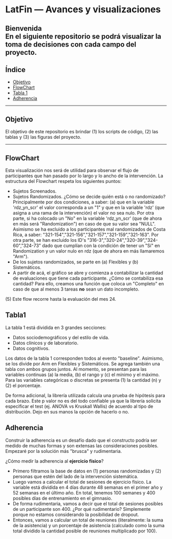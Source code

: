 # LatFin — Avances y visualizaciones

**Bienvenida**  
En el siguiente repositorio se podrá visualizar la toma de decisiones con cada campo del proyecto.
---

## Índice
- [Objetivo](#objetivo)
- [FlowChart](#FlowChart)
- [Tabla 1](#Tabla1)
- [Adherencia](#Adherencia)

---

## Objetivo
El objetivo de este repositorio es brindar (1) los scripts de código, (2) las tablas y (3) las figuras del proyecto.

---

## FlowChart
Esta visualización nos será de utilidad para observar el flujo de participantes que han pasado por lo largo y lo ancho de la intervención. La estructura del Flowchart respeta los siguientes puntos:
- Sujetos Screenados. 
- Sujetos Randomizados. ¿Cómo se decide quién está o no randomizado? Principalmente por dos condiciones, a saber: (a) que en la variable 'rdz_yn_scr' el valor corresponda a un "1" y que en la variable 'rdz' (que asigna a una rama de la intervención) el valor no sea nulo. Por otra parte, si ha colocado un "No" en la variable 'rdz_yn_scr' (que de ahora en más será "Randomization") en caso de que su valor sea "NULL". Asimismo se ha excluido a los participantes mal randomizados de Costa Rica, a saber: "321-154","321-156","321-157","321-159","321-163". Por otra parte, se han excluido los ID's "316-3","320-24","320-39","324-60","324-73" dado que cumplían con la condición de tener un "Sí" en Randomization y un valor nulo en rdz (que de ahora en más llamaremos "Arm"). 
- De los sujetos randomizados, se parte en (a) Flexibles y (b) Sistemáticos. 
- A partir de acá, el gráfico se abre y comienza a contabilizar la cantidad de evaluaciones que tiene cada participante. ¿Cómo se contabiliza esa cantidad? Para ello, creamos una función que coloca un "Completo" en caso de que al menos 3 tareas **no** sean un dato incompleto. 
  
(5) Este flow recorre hasta la evaluación del mes 24. 

## Tabla1

La tabla 1 está dividida en 3 grandes secciones: 
- Datos sociodemográficos y del estilo de vida.
- Datos clínicos y de laboratorio.
- Datos cognitivos.
  
Los datos de la tabla 1 corresponden todos al evento "baseline". Asimismo, se los divide por Arm en Flexibles y Sistemáticos. Se agrega también una tabla con ambos grupos juntos. 
Al momento, se presentan para las variables continuas (a) la media, (b) el rango y (c) el mínimo y el máximo. Para las variables categóricas o discretas se presenta (1) la cantidad (n) y (2) el porcentaje.  

De forma adicional, la librería utilizada calcula una prueba de hipótesis para cada brazo. Este p valor no es del todo confiable ya que la librería solicita especificar el test (ej. ANOVA vs Kruskall Wallis) de acuerdo al tipo de distribución. Dejo en sus manos la opción de hacerlo o no.


## Adherencia  

Construir la adherencia es un desafío dado que el constructo podría ser medido de muchas formas y son extensas las consideraciones posibles. Empezaré por la solución más "brusca" y rudimentaria.  

¿Cómo medir la adherencia al **ejercicio físico**?  
- Primero filtramos la base de datos en (1) personas randomizadas y (2) personas que estén del lado de la intervención sistemática.
- Luego vamos a calcular el total de sesiones de ejercicio físico. La variable está dividida en 4 días durante 48 semanas en el primer año y 52 semanas en el último año. En total, tenemos 100 semanes y 400 posibles días de entrenamiento en el gimnasio.
- De forma rudimentaria, vamos a decir que el total de sesiones posibles de un participante son 400. ¿Por qué rudimentario? Simplemente porque no estamos considerando la posibilidad de dropout.
- Entonces, vamos a calcular un total de reuniones (literalmente: la suma de la asistencia) y un porcentaje de asistencia (calculado como la suma total dividido la cantidad posible de reuniones multiplicado por 100).



